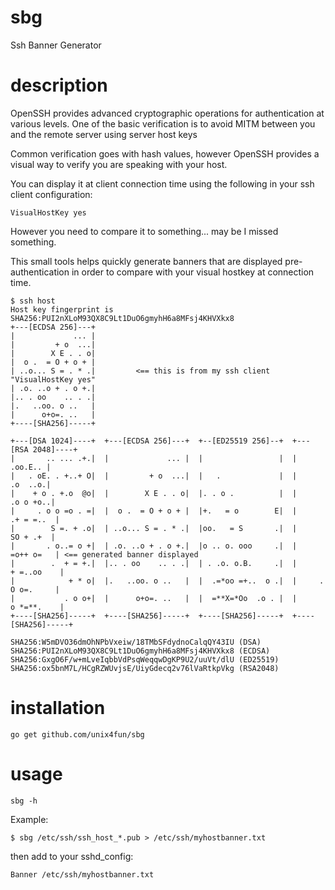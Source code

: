 # sbg
Ssh Banner Generator

# description
OpenSSH provides advanced cryptographic operations for authentication at various levels.
One of the basic verification is to avoid MITM between you and the remote server using server host keys

Common verification goes with hash values, however OpenSSH provides a visual way
to verify you are speaking with your host.

You can display it at client connection time using the following in your ssh
client configuration:
```
VisualHostKey yes
```

However you need to compare it to something... 
may be I missed something.

This small tools helps quickly generate banners that are displayed pre-authentication in order to compare with your visual hostkey at connection time.

```
$ ssh host
Host key fingerprint is SHA256:PUI2nXLoM93QX8C9Lt1DuO6gmyhH6a8MFsj4KHVXkx8
+---[ECDSA 256]---+
|             ... |
|         + o  ...|
|        X E . . o|
|  o .  = O + o + |
| ..o... S = . * .|         <== this is from my ssh client "VisualHostKey yes"
| .o. ..o + . o +.|
|.. . oo    .. . .|
|.   ..oo. o ..   |
|      o+o=. ..   |
+----[SHA256]-----+

+---[DSA 1024]----+  +---[ECDSA 256]---+  +--[ED25519 256]--+  +---[RSA 2048]----+
|       .. ... .+.|  |             ... |  |                 |  |         .oo.E.. |
|   . oE. . +..+ O|  |         + o  ...|  |   .             |  |         .o  ..o.|
|    + o . +.o  @o|  |        X E . . o|  |. . o .          |  |        .o o +o..|
|     . o o =o . =|  |  o .  = O + o + |  |+.   = o        E|  |       .+ = =..  |
|        S =. + .o|  | ..o... S = . * .|  |oo.   = S       .|  |        SO + .+  |
|       . o..= o +|  | .o. ..o + . o +.|  |o .. o. ooo     .|  |       =o++ o=   | <== generated banner displayed
|        .  + = +.|  |.. . oo    .. . .|  | . .o. o.B.     .|  |      + =..oo    |
|            + * o|  |.   ..oo. o ..   |  |  .=*oo =+..  o .|  |     . O o=.     |
|           . o o+|  |      o+o=. ..   |  |  =**X=*Oo  .o . |  |      o *=**.    |
+----[SHA256]-----+  +----[SHA256]-----+  +----[SHA256]-----+  +----[SHA256]-----+

SHA256:W5mDVO36dmOhNPbVxeiw/18TMbSFdydnoCalqQY43IU (DSA)
SHA256:PUI2nXLoM93QX8C9Lt1DuO6gmyhH6a8MFsj4KHVXkx8 (ECDSA)
SHA256:GxgO6F/w+mLveIqbbVdPsqWeqqwDgKP9U2/uuVt/dlU (ED25519)
SHA256:ox5bnM7L/HCgRZWUvjsE/UiyGdecq2v76lVaRtkpVkg (RSA2048)

```

# installation

```
go get github.com/unix4fun/sbg
```

# usage

```
sbg -h
```

Example:

```
$ sbg /etc/ssh/ssh_host_*.pub > /etc/ssh/myhostbanner.txt
```

then add to your sshd_config:
```
Banner /etc/ssh/myhostbanner.txt
```


